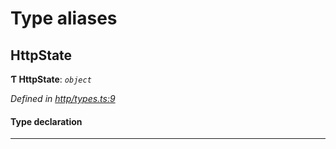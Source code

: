 

# Type aliases

<a id="httpstate"></a>

##  HttpState

**Ƭ HttpState**: *`object`*

*Defined in [http/types.ts:9](https://github.com/polkadot-js/api/blob/ea991e4/packages/rpc-provider/src/http/types.ts#L9)*

#### Type declaration

___

